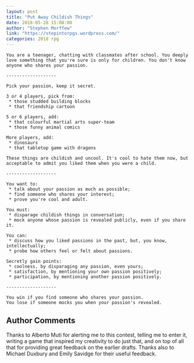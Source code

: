 ```yaml
---
layout: post
title: "Put Away Childish Things"
date: 2018-05-28 15:08:00
author: "Stephen Morffew"
link: "https://stepintorpgs.wordpress.com/"
categories: 2018 rpg
---
```

```
You are a teenager, chatting with classmates after school. You deeply love something that you're sure is only for children. You don't know anyone who shares your passion.

-------------------

Pick your passion, keep it secret.

3 or 4 players, pick from:
 * those studded building blocks
 * that friendship cartoon

5 or 6 players, add:
 * that colourful martial arts super-team
 * those funny animal comics

More players, add:
 * dinosaurs
 * that tabletop game with dragons

These things are childish and uncool. It's cool to hate them now, but acceptable to admit you liked them when you were a child.

-------------------

You want to:
 * talk about your passion as much as possible;
 * find someone who shares your interest;
 * prove you're cool and adult.

You must:
 * disparage childish things in conversation;
 * mock anyone whose passion is revealed publicly, even if you share it.

You can:
 * discuss how you liked passions in the past, but, you know, intellectually;
 * probe how others feel or felt about passions.

Secretly gain points:
 * coolness, by disparaging any passion, even yours;
 * satisfaction, by mentioning your own passion positively;
 * participation, by mentioning another passion positively.

-------------------

You win if you find someone who shares your passion.
You lose if someone mocks you when your passion's revealed.
```
## Author Comments 

Thanks to Alberto Muti for alerting me to this contest, telling me to enter it, writing a game that inspired my creativity to do just that, and on top of all that for providing great feedback on the earlier drafts. Thanks also to Michael Duxbury and Emily Savidge for their useful feedback.
